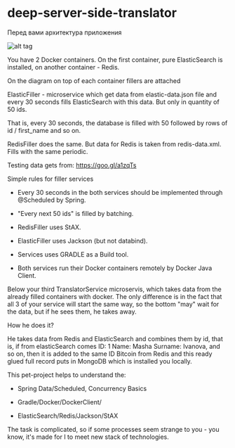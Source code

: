 # deep-server-side-translator

Перед вами архитектура приложения

![alt tag](http://oi67.tinypic.com/dczlt0.jpg)


You have 2 Docker containers. On the first container, pure ElasticSearch is installed, on another container - Redis.


On the diagram on top of each container fillers are attached

ElasticFiller - microservice which get data from elastic-data.json file and every 30 seconds fills ElasticSearch
with this data. But only in quantity of 50 ids.

That is, every 30 seconds, the database is filled with 50 followed by rows of id / first_name and so on.

RedisFiller does the same. But data for Redis is taken from redis-data.xml. Fills with the same periodic.

Testing data gets from: https://goo.gl/a1zqTs


Simple rules for filler services

* Every 30 seconds in the both services should be implemented through @Scheduled by Spring.

* "Every next 50 ids" is filled by batching.

* RedisFiller uses StAX.

* ElasticFiller uses Jackson (but not databind).

* Services uses GRADLE as a Build tool.

* Both services run their Docker containers remotely by Docker Java Client.


Below your third TranslatorService microservis, which takes data from the already filled containers with docker.
The only difference is in the fact that all 3 of your service will start the same way, so the bottom "may" wait for
the data, but if he sees them, he takes away.


How he does it?

He takes data from Redis and ElasticSearch and combines them by id, that is, if from elasticSearch comes
ID: 1 Name: Masha Surname: Ivanova, and so on, then it is added to the same ID Bitcoin from Redis and this ready
glued full record puts in MongoDB which is installed you locally.


This pet-project helps to understand the:


* Spring Data/Scheduled, Concurrency Basics

* Gradle/Docker/DockerClient/

* ElasticSearch/Redis/Jackson/StAX

The task is complicated, so if some processes seem strange to you - you know, it's made for I to meet new stack of
technologies.